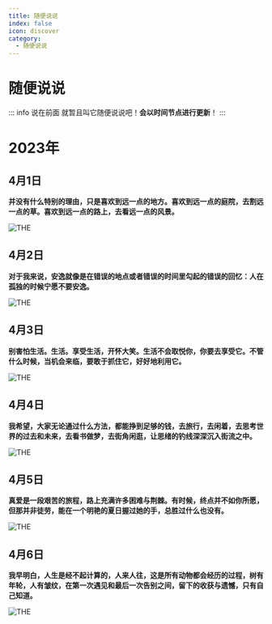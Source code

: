 ```yaml
---
title: 随便说说
index: false
icon: discover
category:
  - 随便说说
---
```




# 随便说说

::: info 说在前面
就暂且叫它随便说说吧！**会以时间节点进行更新**！
:::

# 2023年

## 4月1日

**并没有什么特别的理由，只是喜欢到远一点的地方。喜欢到远一点的庭院，去割远一点的草。喜欢到远一点的路上，去看远一点的风景。**

![THE](https://aj0.cn/wp-content/uploads/cltj/2022-01-12/a97bb511bfdc7932b0b09a2fba44acc9.jpg)

## 4月2日

**对于我来说，安逸就像是在错误的地点或者错误的时间里勾起的错误的回忆：人在孤独的时候宁愿不要安逸。**

![THE](https://aj0.cn/wp-content/uploads/cltj/2022-01-12/918f5a565ff03edea956d749f26dcc01.jpg)

## 4月3日

**别害怕生活。生活。享受生活，开怀大笑。生活不会取悦你，你要去享受它。不管什么时候，当机会来临，要敢于抓住它，好好地利用它。**

![THE](https://aj0.cn/wp-content/uploads/cltj/2022-01-12/85230db24ef213440bbc668657eae9d8.jpg)


## 4月4日
**我希望，大家无论通过什么方法，都能挣到足够的钱，去旅行，去闲着，去思考世界的过去和未来，去看书做梦，去街角闲逛，让思绪的钓线深深沉入街流之中。**

![THE](https://aj0.cn/wp-content/uploads/cltj/2022-01-12/ff1605346c83c2d4e38bd25e870f46da.jpg)

## 4月5日
**真爱是一段艰苦的旅程，路上充满许多困难与荆棘。有时候，终点并不如你所愿，但那并非徒劳，能在一个明艳的夏日握过她的手，总胜过什么也没有。**

![THE](https://aj0.cn/wp-content/uploads/cltj/2022-01-12/ab567b1de5149564badef930039e9122.jpg)

## 4月6日
**我早明白，人生是经不起计算的，人来人往，这是所有动物都会经历的过程，树有年轮，人有皱纹，在第一次遇见和最后一次告别之间，留下的收获与遗憾，只有自己知道。**

![THE](https://aj0.cn/wp-content/uploads/cltj/2022-01-12/c158096b35c7652fec9b4d763d3d5279.jpg)

